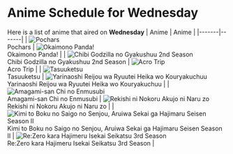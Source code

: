 # Anime Schedule for Wednesday
Here is a list of anime that aired on **Wednesday** 
| Anime | Anime |
|-------|-------|
| ![Pochars](https://cdn.myanimelist.net/images/anime/1155/145243.webp)<br>Pochars | ![Okaimono Panda!](https://cdn.myanimelist.net/images/anime/1171/145891.webp)<br>Okaimono Panda! |
| ![Chibi Godzilla no Gyakushuu 2nd Season](https://cdn.myanimelist.net/images/anime/1102/142428.webp)<br>Chibi Godzilla no Gyakushuu 2nd Season | ![Acro Trip](https://cdn.myanimelist.net/images/anime/1397/145153.webp)<br>Acro Trip |
| ![Tasuuketsu](https://cdn.myanimelist.net/images/anime/1482/143629.webp)<br>Tasuuketsu | ![Yarinaoshi Reijou wa Ryuutei Heika wo Kouryakuchuu](https://cdn.myanimelist.net/images/anime/1878/145376.webp)<br>Yarinaoshi Reijou wa Ryuutei Heika wo Kouryakuchuu |
| ![Amagami-san Chi no Enmusubi](https://cdn.myanimelist.net/images/anime/1410/143586.webp)<br>Amagami-san Chi no Enmusubi | ![Rekishi ni Nokoru Akujo ni Naru zo](https://cdn.myanimelist.net/images/anime/1005/145339.webp)<br>Rekishi ni Nokoru Akujo ni Naru zo |
| ![Kimi to Boku no Saigo no Senjou, Aruiwa Sekai ga Hajimaru Seisen Season II](https://cdn.myanimelist.net/images/anime/1660/143460.webp)<br>Kimi to Boku no Saigo no Senjou, Aruiwa Sekai ga Hajimaru Seisen Season II | ![Re:Zero kara Hajimeru Isekai Seikatsu 3rd Season](https://cdn.myanimelist.net/images/anime/1706/144725.webp)<br>Re:Zero kara Hajimeru Isekai Seikatsu 3rd Season |
